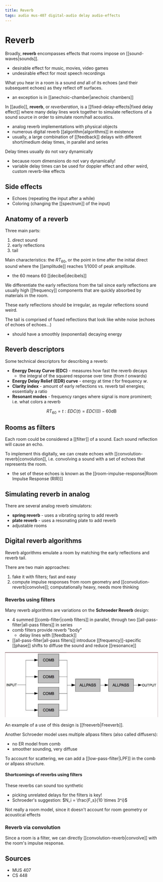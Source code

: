 ```yaml
---
title: Reverb
tags: audio mus-407 digital-audio delay audio-effects
---
```


# Reverb

Broadly, **reverb** encompasses effects that rooms impose on [[sound-waves|sounds]].

- desirable effect for music, movies, video games
- undesirable effect for most speech recordings

What you hear in a room is a sound _and_ all of its echoes (and their subsequent echoes) as they reflect off surfaces.

- an exception is in [[anechoic-chamber|anechoic chambers]]

In [[audio]], **reverb**, or _reverberation_, is a [[fixed-delay-effects|fixed delay effect]] where many delay lines work together to simulate reflections of a sound source in order to simulate room/hall acoustics.

- analog reverb implementations with physical objects
- numerous digital reverb [[algorithm|algorithms]] in existence
- usually, a large combination of [[feedback]] delays with different short/medium delay times, in parallel and series

Delay times usually do not vary dynamically

- because room dimensions do not vary dynamically!
- variable delay times can be used for doppler effect and other weird, custom reverb-like effects

## Side effects

- Echoes (repeating the input after a while)
- Coloring (changing the [[spectrum]] of the input)

## Anatomy of a reverb

Three main parts:

1. direct sound
2. early reflections
3. tail

Main characteristics: the $RT_{60}$, or the point in time after the initial direct sound where the [[amplitude]] reaches 1/1000 of peak amplitude.

- the 60 means 60 [[decibel|decibels]]

We differentiate the early reflections from the tail since early reflections are usually high [[frequency]] components that are quickly absorbed by materials in the room.

These early reflections should be irregular, as regular reflections sound weird.

The tail is comprised of fused reflections that look like white noise (echoes of echoes of echoes...)

- should have a smoothly (exponential) decaying energy

## Reverb descriptors

Some technical descriptors for describing a reverb:

- **Energy Decay Curve (EDC)** - measures how fast the reverb decays
  - the integral of the squared response over time (from $t$ onwards)
- **Energy Delay Relief (EDR) curve** - energy at time $t$ for frequency $w$.
- **Clarity index** - amount of early reflections vs. reverb tail energies; essentially a ratio
- **Resonant modes** - frequency ranges where signal is more prominent; i.e. what colors a reverb

$$
RT_{60} = t: EDC(t) = EDC(0) - 60 \text{dB}
$$

## Rooms as filters

Each room could be considered a [[filter]] of a sound. Each sound reflection will cause an echo.

To implement this digitally, we can create echoes with [[convolution-reverb|convolution]], i.e. convolving a sound with a set of echoes that represents the room.

- the set of these echoes is known as the [[room-impulse-response|Room Impulse Response (RIR)]]

## Simulating reverb in analog

There are several analog reverb simulators:

- **spring reverb** - uses a vibrating spring to add reverb
- **plate reverb** - uses a resonating plate to add reverb
- adjustable rooms

## Digital reverb algorithms

Reverb algorithms emulate a room by matching the early reflections and reverb tail.

There are two main approaches:

1. fake it with filters; fast and easy
2. compute impulse responses from room geometry and [[convolution-reverb|convolve]]; computationally heavy, needs more thinking

### Reverbs using filters

Many reverb algorithms are variations on the **Schroeder Reverb** design:

- 4 summed [[comb-filter|comb filters]] in parallel, through two [[all-pass-filter|all-pass filters]] in series
- comb filters provide reverb "body"
  - delay lines with [[feedback]]
- [[all-pass-filter|all-pass filters]] introduce [[frequency]]-specific [[phase]] shifts to diffuse the sound and reduce [[resonance]]

![Schroeder reverb design](../assets/schroeder-reverb-design.png)

An example of a use of this design is [[freeverb|Freeverb]].

Another Schroeder model uses multiple allpass filters (also called diffusers):

- no ER model from comb
- smoother sounding, very diffuse

To account for scattering, we can add a [[low-pass-filter|LPF]] in the comb or allpass structure.

#### Shortcomings of reverbs using filters

These reverbs can sound too synthetic

- picking unrelated delays for the filters is key!
- Schroeder's suggestion: $N_i = \frac{F_s}{10 \times 3^i}$

Not really a room model, since it doesn't account for room geometry or acoustical effects

### Reverb via convolution

Since a room is a filter, we can directly [[convolution-reverb|convolve]] with the room's impulse response.

## Sources

- MUS 407
- CS 448
